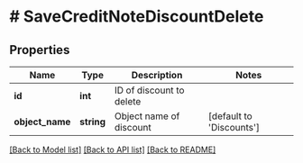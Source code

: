 # # SaveCreditNoteDiscountDelete

## Properties

Name | Type | Description | Notes
------------ | ------------- | ------------- | -------------
**id** | **int** | ID of discount to delete |
**object_name** | **string** | Object name of discount | [default to 'Discounts']

[[Back to Model list]](../../README.md#models) [[Back to API list]](../../README.md#endpoints) [[Back to README]](../../README.md)
